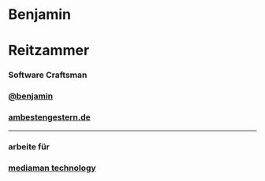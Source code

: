 <!SLIDE full-page who-am-i>

# Benjamin 
# Reitzammer

### Software Craftsman
### [@benjamin](https://twitter.com/benjamin) 
### [ambestengestern.de](http://www.ambestengestern.de)
---
### arbeite für 
### [mediaman technology](http://mediaman-technology..de) 

